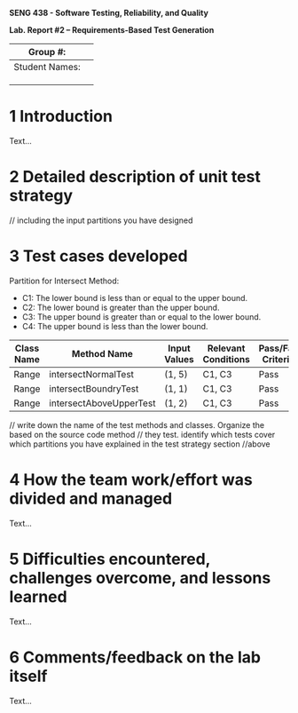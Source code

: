 **SENG 438 - Software Testing, Reliability, and Quality**

**Lab. Report \#2 – Requirements-Based Test Generation**

| Group \#:      |     |
| -------------- | --- |
| Student Names: |     |
|                |     |
|                |     |
|                |     |

# 1 Introduction

Text…

# 2 Detailed description of unit test strategy

// including the input partitions you have designed

# 3 Test cases developed
Partition for Intersect Method:
- C1: The lower bound is less than or equal to the upper bound.
- C2: The lower bound is greater than the upper bound.
- C3: The upper bound is greater than or equal to the lower bound.
- C4: The upper bound is less than the lower bound.

| Class Name | Method Name             | Input Values | Relevant Conditions | Pass/Fail Criteria |
|------------|-------------------------|--------------|---------------------|--------------------|
| Range      | intersectNormalTest     | (1, 5)       | C1, C3              | Pass               |
| Range      | intersectBoundryTest    | (1, 1)       | C1, C3              | Pass               |
| Range      | intersectAboveUpperTest | (1, 2)       | C1, C3              | Pass               |



// write down the name of the test methods and classes. Organize the based on
the source code method // they test. identify which tests cover which partitions
you have explained in the test strategy section //above

# 4 How the team work/effort was divided and managed

Text…

# 5 Difficulties encountered, challenges overcome, and lessons learned

Text…

# 6 Comments/feedback on the lab itself

Text…
